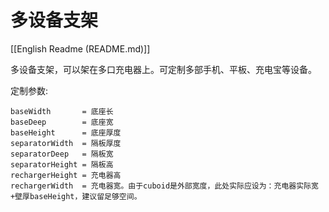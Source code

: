 多设备支架
========
[[English Readme (README.md)]]

多设备支架，可以架在多口充电器上。可定制多部手机、平板、充电宝等设备。

定制参数:
```
baseWidth       = 底座长
baseDeep        = 底座宽
baseHeight      = 底座厚度
separatorWidth  = 隔板厚度
separatorDeep   = 隔板宽
separatorHeight = 隔板高
rechargerHeight = 充电器高
rechargerWidth  = 充电器宽。由于cuboid是外部宽度，此处实际应设为：充电器实际宽+壁厚baseHeight，建议留足够空间。
```
